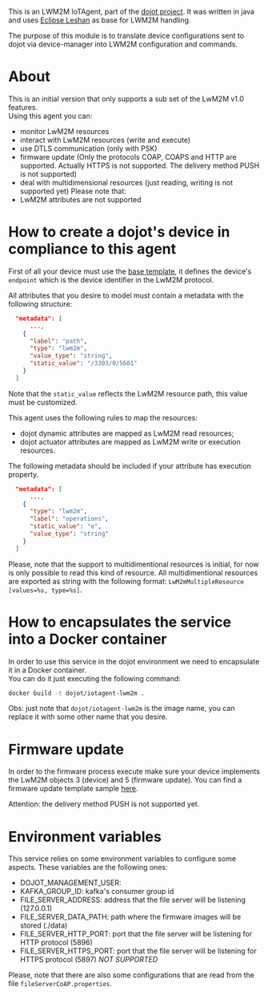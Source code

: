 This is an LWM2M IoTAgent, part of the [dojot project](http://dojotdocs.readthedocs.io).
It was written in java and uses [Eclipse Leshan](https://www.eclipse.org/leshan/) as base for LWM2M handling.

The purpose of this module is to translate device configurations sent to dojot via device-manager
into LWM2M configuration and commands.

# About

This is an initial version that only supports a sub set of the LwM2M v1.0 features.<br>
Using this agent you can:
- monitor LwM2M resources
- interact with LwM2M resources (write and execute)
- use DTLS communication (only with PSK)
- firmware update (Only the protocols COAP, COAPS and HTTP are supported. 
Actually HTTPS is not supported. The delivery method PUSH is not supported)
- deal with multidimensional resources (just reading, writing is not supported yet)
Please note that:
- LwM2M attributes are not supported

# How to create a dojot's device in compliance to this agent

First of all your device must use the [base template](client/template_lwm2m.json),
it defines the device's `endpoint` which is the device identifier in the LwM2M protocol.<br>

All attributes that you desire to model must contain a metadata with the following
structure:
```json
  "metadata": [
      ...,
    {
      "label": "path",
      "type": "lwm2m",
      "value_type": "string",
      "static_value": "/3303/0/5601"
    }
  ]
```
Note that the `static_value` reflects the LwM2M resource path, this value must
be customized.

This agent uses the following rules to map the resources:
- dojot dynamic attributes are mapped as LwM2M read resources;
- dojot actuator attributes are mapped as LwM2M write or execution resources.

The following metadata should be included if your attribute has execution property.
```json
  "metadata": [
      ...,
    {
      "type": "lwm2m",
      "label": "operations",
      "static_value": "e",
      "value_type": "string"
    }
  ]
```

Please, note that the support to multidimentional resources is initial, for now
is only possible to read this kind of resource. All multidimentional resources are
exported as string with the following format: `LwM2mMultipleResource [values=%s, type=%s]`.

# How to encapsulates the service into a Docker container

In order to use this service in the dojot environment we need to encapsulate it
in a Docker container.<br>
You can do it just executing the following command:
```sh
docker build -t dojot/iotagent-lwm2m .
```
Obs: just note that `dojot/iotagent-lwm2m` is the image name, you can replace it
with some other name that you desire.

# Firmware update

In order to the firmware process execute make sure your device implements the
LwM2M objects 3 (device) and 5 (firmware update).
You can find a firmware update template sample [here](client/firmware_update.json).

Attention: the delivery method PUSH is not supported yet.

# Environment variables

This service relies on some environment variables to configure some aspects.
These variables are the following ones:
  - DOJOT_MANAGEMENT_USER:
  - KAFKA_GROUP_ID: kafka's consumer group id
  - FILE_SERVER_ADDRESS: address that the file server will be listening (127.0.0.1)
  - FILE_SERVER_DATA_PATH: path where the firmware images will be stored (./data)
  - FILE_SERVER_HTTP_PORT: port that the file server will be listening for HTTP protocol (5896)
  - FILE_SERVER_HTTPS_PORT: port that the file server will be listening for HTTPS protocol (5897) *NOT SUPPORTED*

Please, note that there are also some configurations that are read from the file `fileServerCoAP.properties`.
